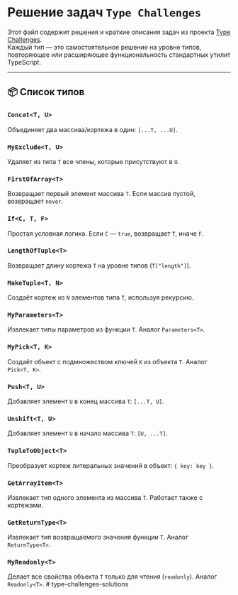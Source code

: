 # Решение задач `Type Challenges`

Этот файл содержит решения и краткие описания задач из проекта [Type Challenges](https://github.com/type-challenges/type-challenges).  
Каждый тип — это самостоятельное решение на уровне типов, повторяющее или расширяющее функциональность стандартных утилит TypeScript.

---

## 📦 Список типов

### `Concat<T, U>`

Объединяет два массива/кортежа в один: `[...T, ...U]`.

### `MyExclude<T, U>`

Удаляет из типа `T` все члены, которые присутствуют в `U`.

### `FirstOfArray<T>`

Возвращает первый элемент массива `T`. Если массив пустой, возвращает `never`.

### `If<C, T, F>`

Простая условная логика. Если `C` — `true`, возвращает `T`, иначе `F`.

### `LengthOfTuple<T>`

Возвращает длину кортежа `T` на уровне типов (`T["length"]`).

### `MakeTuple<T, N>`

Создаёт кортеж из `N` элементов типа `T`, используя рекурсию.

### `MyParameters<T>`

Извлекает типы параметров из функции `T`. Аналог `Parameters<T>`.

### `MyPick<T, K>`

Создаёт объект с подмножеством ключей `K` из объекта `T`. Аналог `Pick<T, K>`.

### `Push<T, U>`

Добавляет элемент `U` в конец массива `T`: `[...T, U]`.

### `Unshift<T, U>`

Добавляет элемент `U` в начало массива `T`: `[U, ...T]`.

### `TupleToObject<T>`

Преобразует кортеж литеральных значений в объект: `{ key: key }`.

### `GetArrayItem<T>`

Извлекает тип одного элемента из массива `T`. Работает также с кортежами.

### `GetReturnType<T>`

Извлекает тип возвращаемого значения функции `T`. Аналог `ReturnType<T>`.

### `MyReadonly<T>`

Делает все свойства объекта `T` только для чтения (`readonly`). Аналог `Readonly<T>`.
#   t y p e - c h a l l e n g e s - s o l u t i o n s  
 